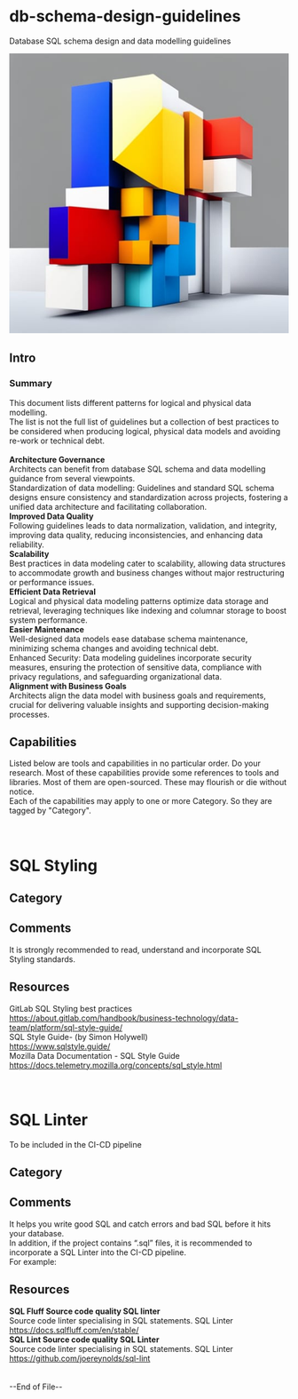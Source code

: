 # db-schema-design-guidelines
Database SQL schema design and data modelling guidelines

<picture>
  <source media="(prefers-color-scheme: dark)" srcset="./images/db-schema-design-guidelines.jpg">
  <source media="(prefers-color-scheme: light)" srcset="./images/db-schema-design-guidelines.jpg">
  <img alt="Shows an illustrated sun in light mode and a moon with stars in dark mode." src="./images/db-schema-design-guidelines.jpg">
</picture>


## Intro
### Summary
This document lists different patterns for logical and physical data modelling. <br>
The list is not the full list of guidelines but a collection of best practices to be considered when producing logical, physical data models and avoiding re-work or technical debt. 
<br>
<br>
**Architecture Governance** <br>
Architects can benefit from database SQL schema and data modelling guidance from several viewpoints. <br>
Standardization of data modelling: Guidelines and standard SQL schema designs ensure consistency and standardization across projects, fostering a unified data architecture and facilitating collaboration. <br>
**Improved Data Quality** <br>
 Following guidelines leads to data normalization, validation, and integrity, improving data quality, reducing inconsistencies, and enhancing data reliability. <br>
**Scalability** <br> 
Best practices in data modeling cater to scalability, allowing data structures to accommodate growth and business changes without major restructuring or performance issues. <br>
**Efficient Data Retrieval** <br>
Logical and physical data modeling patterns optimize data storage and retrieval, leveraging techniques like indexing and columnar storage to boost system performance.  <br>
**Easier Maintenance** <br>
Well-designed data models ease database schema maintenance, minimizing schema changes and avoiding technical debt.  <br>
Enhanced Security: Data modeling guidelines incorporate security measures, ensuring the protection of sensitive data, compliance with privacy regulations, and safeguarding organizational data.  <br>
**Alignment with Business Goals** <br>
Architects align the data model with business goals and requirements, crucial for delivering valuable insights and supporting decision-making processes.  
## Capabilities
Listed below are tools and capabilities in no particular order. Do your research. Most of these capabilities provide some references to tools and libraries. Most of them are open-sourced. These may flourish or die without notice. <br>
Each of the capabilities may apply to one or more Category. So they are tagged by "Category".
<br>
<br>
<br>
# SQL Styling
## Category
## Comments
It is strongly recommended to read, understand and incorporate SQL Styling standards. <br>
## Resources
GitLab SQL Styling best practices <br>
https://about.gitlab.com/handbook/business-technology/data-team/platform/sql-style-guide/  <br>
SQL Style Guide- (by Simon Holywell) <br>
https://www.sqlstyle.guide/ <br>
Mozilla Data Documentation - SQL Style Guide <br>
https://docs.telemetry.mozilla.org/concepts/sql_style.html 
<br>
<br>
<br>
# SQL Linter 
To be included in the CI-CD pipeline
## Category
## Comments
It helps you write good SQL and catch errors and bad SQL before it hits your database. <br>
In addition, if the project contains “.sql” files, it is recommended to incorporate a SQL Linter into the CI-CD pipeline.  <br>
For example:
## Resources
**SQL Fluff	Source code quality	SQL linter** <br>
Source code linter specialising in SQL statements.	SQL Linter <br>
https://docs.sqlfluff.com/en/stable/ <br> 
**SQL Lint	Source code quality	SQL Linter**<br>
Source code linter specialising in SQL statements.	SQL Linter  <br>
https://github.com/joereynolds/sql-lint
<br>
<br>
<br>
--End of File--
